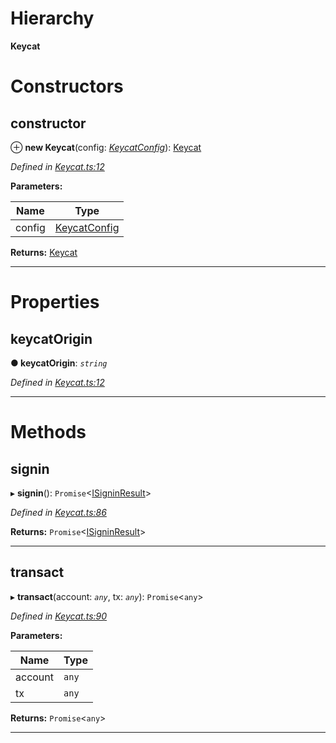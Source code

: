 

# Hierarchy

**Keycat**

# Constructors

<a id="constructor"></a>

##  constructor

⊕ **new Keycat**(config: *[KeycatConfig](../interfaces/_keycat_interfaces_.keycatconfig.md)*): [Keycat](_keycat_.keycat.md)

*Defined in [Keycat.ts:12](https://github.com/EOSDAQ/keycatjs/blob/3140cad/src/Keycat.ts#L12)*

**Parameters:**

| Name | Type |
| ------ | ------ |
| config | [KeycatConfig](../interfaces/_keycat_interfaces_.keycatconfig.md) |

**Returns:** [Keycat](_keycat_.keycat.md)

___

# Properties

<a id="keycatorigin"></a>

##  keycatOrigin

**● keycatOrigin**: *`string`*

*Defined in [Keycat.ts:12](https://github.com/EOSDAQ/keycatjs/blob/3140cad/src/Keycat.ts#L12)*

___

# Methods

<a id="signin"></a>

##  signin

▸ **signin**(): `Promise`<[ISigninResult](../interfaces/_keycat_.isigninresult.md)>

*Defined in [Keycat.ts:86](https://github.com/EOSDAQ/keycatjs/blob/3140cad/src/Keycat.ts#L86)*

**Returns:** `Promise`<[ISigninResult](../interfaces/_keycat_.isigninresult.md)>

___
<a id="transact"></a>

##  transact

▸ **transact**(account: *`any`*, tx: *`any`*): `Promise`<`any`>

*Defined in [Keycat.ts:90](https://github.com/EOSDAQ/keycatjs/blob/3140cad/src/Keycat.ts#L90)*

**Parameters:**

| Name | Type |
| ------ | ------ |
| account | `any` |
| tx | `any` |

**Returns:** `Promise`<`any`>

___

